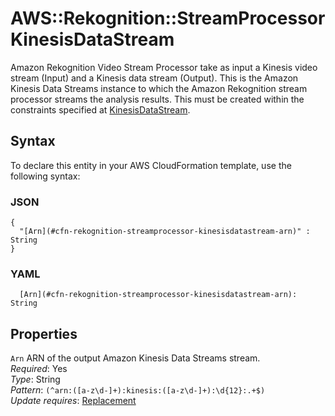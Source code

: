 # AWS::Rekognition::StreamProcessor KinesisDataStream<a name="aws-properties-rekognition-streamprocessor-kinesisdatastream"></a>

 Amazon Rekognition Video Stream Processor take as input a Kinesis video stream \(Input\) and a Kinesis data stream \(Output\)\. This is the Amazon Kinesis Data Streams instance to which the Amazon Rekognition stream processor streams the analysis results\. This must be created within the constraints specified at [KinesisDataStream](https://docs.aws.amazon.com/rekognition/latest/APIReference/API_KinesisDataStream)\. 

## Syntax<a name="aws-properties-rekognition-streamprocessor-kinesisdatastream-syntax"></a>

To declare this entity in your AWS CloudFormation template, use the following syntax:

### JSON<a name="aws-properties-rekognition-streamprocessor-kinesisdatastream-syntax.json"></a>

```
{
  "[Arn](#cfn-rekognition-streamprocessor-kinesisdatastream-arn)" : String
}
```

### YAML<a name="aws-properties-rekognition-streamprocessor-kinesisdatastream-syntax.yaml"></a>

```
  [Arn](#cfn-rekognition-streamprocessor-kinesisdatastream-arn): String
```

## Properties<a name="aws-properties-rekognition-streamprocessor-kinesisdatastream-properties"></a>

`Arn`  <a name="cfn-rekognition-streamprocessor-kinesisdatastream-arn"></a>
ARN of the output Amazon Kinesis Data Streams stream\.  
*Required*: Yes  
*Type*: String  
*Pattern*: `(^arn:([a-z\d-]+):kinesis:([a-z\d-]+):\d{12}:.+$)`  
*Update requires*: [Replacement](https://docs.aws.amazon.com/AWSCloudFormation/latest/UserGuide/using-cfn-updating-stacks-update-behaviors.html#update-replacement)